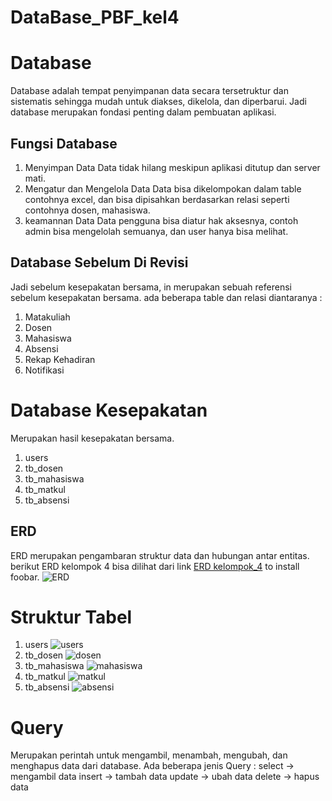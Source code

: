 # DataBase_PBF_kel4
# Database

Database adalah tempat penyimpanan data secara tersetruktur dan sistematis sehingga mudah untuk diakses, dikelola, dan diperbarui. Jadi database merupakan fondasi penting dalam pembuatan aplikasi.

## Fungsi Database

1. Menyimpan Data 
Data tidak hilang meskipun aplikasi ditutup dan server mati.
2. Mengatur dan Mengelola Data
Data bisa dikelompokan dalam table contohnya excel, dan bisa dipisahkan berdasarkan relasi seperti contohnya dosen, mahasiswa.
3. keamannan Data
Data pengguna bisa diatur hak aksesnya, contoh admin bisa mengelolah semuanya, dan user hanya bisa melihat.

## Database Sebelum Di Revisi
Jadi sebelum kesepakatan bersama, in merupakan sebuah referensi sebelum kesepakatan bersama. ada beberapa table dan relasi diantaranya :
1. Matakuliah
2. Dosen 
3. Mahasiswa
4. Absensi
5. Rekap Kehadiran
6. Notifikasi

# Database Kesepakatan
Merupakan hasil kesepakatan bersama.
1. users
2. tb_dosen
3. tb_mahasiswa
4. tb_matkul
5. tb_absensi

## ERD
ERD merupakan pengambaran struktur data dan hubungan antar entitas. berikut ERD kelompok 4 bisa dilihat dari link [ERD kelompok_4](https://drive.google.com/file/d/1ITw74a7gaKede_lDFxC7wmh6mW83CC7J/view?usp=sharing) to install foobar.
![ERD](https://github.com/user-attachments/assets/474c9df8-e96c-45f0-9a15-fbe13006cd06)

# Struktur Tabel
1. users
![users](https://github.com/user-attachments/assets/c18e70d0-ade1-4961-b057-116816108b61)
2. tb_dosen
![dosen](https://github.com/user-attachments/assets/6df7078e-52ce-46ef-9935-7b2224035e7f)
3. tb_mahasiswa
![mahasiswa](https://github.com/user-attachments/assets/8d5ae3d1-f8bd-4c66-80db-f9280060c872)
4. tb_matkul
![matkul](https://github.com/user-attachments/assets/cbc3967f-b6f5-4875-bfe3-a4d1d6a1b82f)
5. tb_absensi
![absensi](https://github.com/user-attachments/assets/0abf4977-dfb8-44d9-94a5-66dcf561c129)

# Query
Merupakan perintah untuk mengambil, menambah, mengubah, dan menghapus data dari database. Ada beberapa jenis Query :
select  ->  mengambil data
insert  ->  tambah data
update  ->  ubah data
delete  ->  hapus data
